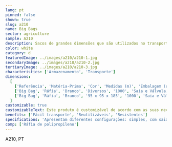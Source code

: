 ```yaml
---
lang: pt
pinned: false
shown: true
slug: a210
name: Big Bags
sector: agriculture
sample: A210
description: Sacos de grandes dimensões que são utilizados no transporte de cargas consideráveis de produtos granulados, agregados e/ou pó.
color: white
category: d
featuredImage: ../images/a210/a210-1.jpg
secondaryImage: ../images/a210/a210-2.jpg
tertiaryImage: ../images/a210/a210-3.jpg
characteristics: ['Armazenamento', 'Transporte']
dimensions:
  [
    ['Referência', 'Matéria-Prima', 'Cor', 'Medidas (m)', 'Embalagem (un)', 'Especificações'],
    ['Big Bag', 'Ráfia', 'Branco', 'Diversos', '1000', 'Saia e Válvula, descarga'],
    ['Big Bag', 'Ráfia', 'Branco', '95 x 95 x 185', '1000', 'Saia e Válvula, descarga, perfurado'],
  ]
customizable: true
customizableText: Este produto é customizável de acordo com as suas necessidades. Contacte-nos para mais informações.
benefits: ['Fácil transporte', 'Reutilizáveis', 'Resistentes']
specifications: 'Apresentam diferentes configurações: simples, com saia de enchimento, válvula de descarga, entre outras.'
comp: ['Ráfia de polipropileno']
---
```


A210, PT
